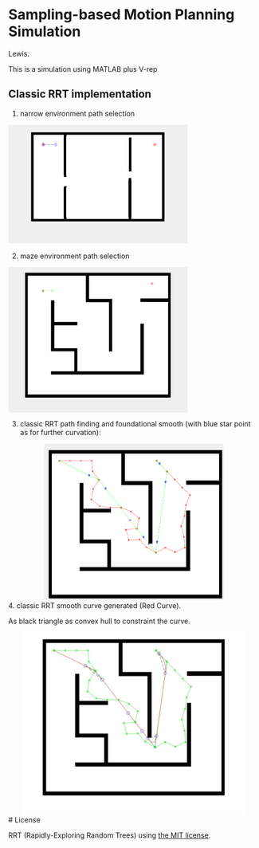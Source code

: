 # Sampling-based Motion Planning Simulation 

Lewis.



This is a simulation using MATLAB plus V-rep



## Classic RRT implementation

1. narrow environment path selection

<img src="RRT/classicRRT/narrow2.gif" width="360">

2. maze environment path selection

<img src="RRT/classicRRT/classicRRT1.gif" width="360" align="center">

3. classic RRT path finding and foundational smooth (with blue star point as for further curvation):

<div style="text-align:center;">
    <img src="RRT/classicRRT/rawSmooth.png" width="360">
</div>
4. classic RRT smooth curve generated (Red Curve).

   As black triangle as convex hull to constraint the curve. 

<div style="text-align:center;">
    <img src="RRT/classicRRT/classicCurve.jpg" width="450">
</div>
# License

RRT (Rapidly-Exploring Random Trees) using [the MIT license](LICENSE).